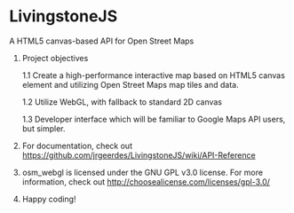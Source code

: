 LivingstoneJS
=========

A HTML5 canvas-based API for Open Street Maps


1. Project objectives

    1.1  Create a high-performance interactive map based on HTML5 canvas element and utilizing Open Street Maps map tiles and data.

    1.2  Utilize WebGL, with fallback to standard 2D canvas

    1.3  Developer interface which will be familiar to Google Maps API users, but simpler.


2. For documentation, check out https://github.com/jrgeerdes/LivingstoneJS/wiki/API-Reference
    
3. osm_webgl is licensed under the GNU GPL v3.0 license. For more information, check out http://choosealicense.com/licenses/gpl-3.0/

4. Happy coding!
